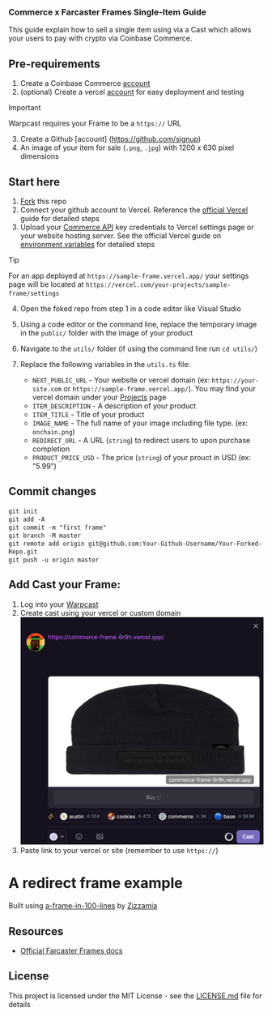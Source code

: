 ### Commerce x Farcaster Frames Single-Item Guide

This guide explain how to sell a single item using via a Cast which allows your users to pay with crypto via Coinbase Commerce.

## Pre-requirements

1. Create a Coinbase Commerce [account](https://beta.commerce.coinbase.com/sign-up)
2. (optional) Create a vercel [account](https://vercel.com/signup) for easy deployment and testing

> [!IMPORTANT]
> Warpcast requires your Frame to be a `https://` URL

3. Create a Github [account] (https://github.com/signup)
4. An image of your item for sale (`.png`, `.jpg`) with 1200 x 630 pixel dimensions

## Start here

1. [Fork](https://docs.github.com/en/pull-requests/collaborating-with-pull-requests/working-with-forks/fork-a-repo?tool=webui#forking-a-repository) this repo
2. Connect your github account to Vercel. Reference the [official Vercel](https://vercel.com/docs/deployments/git#deploying-a-git-repository) guide for detailed steps
3. Upload your [Commerce API](https://beta.commerce.coinbase.com/settings/security) key credentials to Vercel settings page or your website hosting server. See the official Vercel guide on [environment variables](https://vercel.com/docs/projects/environment-variables) for detailed steps

> [!TIP]
> For an app deployed at `https://sample-frame.vercel.app/` your settings page will be located at `https://vercel.com/your-projects/sample-frame/settings`

4. Open the foked repo from step 1 in a code editor like Visual Studio
5. Using a code editor or the command line, replace the temporary image in the `public/` folder with the image of your product
6. Navigate to the `utils/` folder (if using the command line run `cd utils/`)
7. Replace the following variables in the `utils.ts` file:

   - `NEXT_PUBLIC_URL` - Your website or vercel domain (ex: `https://your-site.com` or `https://sample-frame.vercel.app/`). You may find your vercel domain under your [Projects](https://vercel.com/hughescoins-projects) page
   - `ITEM_DESCRIPTION` - A description of your product
   - `ITEM_TITLE` - Title of your product
   - `IMAGE_NAME` - The full name of your image including file type. (ex: `onchain.png`)
   - `REDIRECT_URL` - A URL (`string`) to redirect users to upon purchase completion
   - `PRODUCT_PRICE_USD` - The price (`string`) of your prouct in USD (ex: "5.99")

## Commit changes

```
git init
git add -A
git commit -m "first frame"
git branch -M master
git remote add origin git@github.com:Your-Github-Username/Your-Forked-Repo.git
git push -u origin master
```

## Add Cast your Frame:

1. Log into your [Warpcast](https://warpcast.com/)
2. Create cast using your vercel or custom domain
   ![image](./public/cast.png)
3. Paste link to your vercel or site (remember to use `https://`)

# A redirect frame example

Built using [a-frame-in-100-lines](https://github.com/Zizzamia/a-frame-in-100-lines) by [Zizzamia](https://github.com/Zizzamia)

## Resources

- [Official Farcaster Frames docs](https://warpcast.notion.site/Farcaster-Frames-4bd47fe97dc74a42a48d3a234636d8c5)

## License

This project is licensed under the MIT License - see the [LICENSE.md](LICENSE.md) file for details
